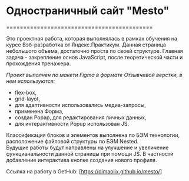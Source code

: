 # **Одностраничный сайт "Mesto"**  
=========================================== 

Это проектная работа, которая выполнялась в рамках обучения на курсе Вэб-разработка от Яндекс.Практикум. Данная страница небольшого объема,  достаточно проста по своей структуре. Главная задача - закрепление основ JavaScript, после теоретической части и прохождения тренажера.  

*Проект выполнен по макети Figma в формате Отзывчивой верстки, в нем используются:*  
* flex-box,  
* grid-layot,  
* для адаптивности использовались медиа-запросы,
* применена Форма,
* создан Popap, для редактирования личных данных,
* для интерактивности Popup использован JS.  
  
Классификация блоков и элементов выполнена по БЭМ технологии, расположение файловой структуры по БЭМ Nested.  
Будущие работы будут направлены на улучшение и увеличение функцианальности данной страницы при помощи JS. В частности добавление интерактива кнопке создания нового профиля.

Ссылка на работу в GetHub: [https://dimaolix.github.io/mesto/]
